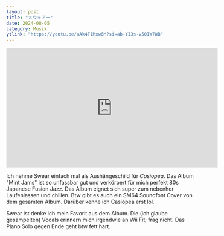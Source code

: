 ```yaml
---
layout: post
title: "スウェアー"
date: 2024-08-05
category: Musik
ytlink: "https://youtu.be/aAk4F1Mxw6M?si=ab-YI3s-v50IW7WB"
---
```


<iframe width="560" height="315" src="https://www.youtube.com/embed/aAk4F1Mxw6M?si=ab-YI3s-v50IW7WB&amp;controls=1" title="YouTube video player" frameborder="0" allow="accelerometer; autoplay; clipboard-write; encrypted-media; gyroscope; picture-in-picture; web-share" referrerpolicy="strict-origin-when-cross-origin" allowfullscreen></iframe>

Ich nehme Swear einfach mal als Aushängeschild für _Casiopea_. Das Album "Mint Jams" ist so unfassbar gut und verkörpert
für mich perfekt 80s Japanese Fusion Jazz. Das Album eignet sich super zum nebenher Laufenlassen und chillen. Btw gibt
es auch ein SM64 Soundfont Cover von dem gesamten Album. Darüber kenne ich Casiopea erst lol.

Swear ist denke ich mein Favorit aus dem Album. Die (ich glaube gesampelten) Vocals erinnern mich irgendwie an Wii Fit;
frag nicht. Das Piano Solo gegen Ende geht btw fett hart.